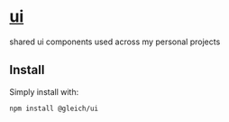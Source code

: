 # [ui](https://ui.mattglei.ch)

shared ui components used across my personal projects

## Install

Simply install with:

```bash
npm install @gleich/ui
```
